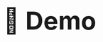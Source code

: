 <div style="
    display: flex;
    flex-wrap: wrap;
    height: 80vh;
    justify-content: center;
    align-content: center;
    font-size: 2.0em;
">

# 🎨 Demo

</div>

